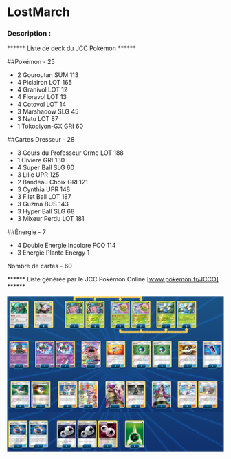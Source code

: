 # LostMarch


### Description : 


****** Liste de deck du JCC Pokémon ******

##Pokémon - 25

* 2 Gouroutan SUM 113
* 4 Piclairon LOT 165
* 4 Granivol LOT 12
* 4 Floravol LOT 13
* 4 Cotovol LOT 14
* 3 Marshadow SLG 45
* 3 Natu LOT 87
* 1 Tokopiyon-GX GRI 60

##Cartes Dresseur - 28

* 3 Cours du Professeur Orme LOT 188
* 1 Civière GRI 130
* 4 Super Ball SLG 60
* 3 Lilie UPR 125
* 2 Bandeau Choix GRI 121
* 3 Cynthia UPR 148
* 3 Filet Ball LOT 187
* 3 Guzma BUS 143
* 3 Hyper Ball SLG 68
* 3 Mixeur Perdu LOT 181

##Énergie - 7

* 4 Double Énergie Incolore FCO 114
* 3 Énergie Plante Energy 1

Nombre de cartes - 60

****** Liste générée par le JCC Pokémon Online [www.pokemon.fr/JCCO] ******


![alt text](img/LostMarch.png)
